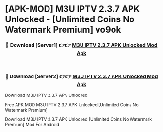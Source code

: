 # [APK-MOD] M3U IPTV 2.3.7 APK Unlocked - [Unlimited Coins No Watermark Premium] vo9ok



<div align="center">
<h3>🔴 Download [Server1] 👉👉 <a href="https://momento.my/?title=M3U_IPTV_2.3.7_APK_Unlocked">M3U IPTV 2.3.7 APK Unlocked Mod Apk</a></h3><br>

<h3>🔴 Download [Server2] 👉👉 <a href="https://momento.my/?title=M3U_IPTV_2.3.7_APK_Unlocked">M3U IPTV 2.3.7 APK Unlocked Mod Apk</a></h3>
</div>



Download M3U IPTV 2.3.7 APK Unlocked 

Free APK MOD M3U IPTV 2.3.7 APK Unlocked [Unlimited Coins No Watermark Premium]

Download M3U IPTV 2.3.7 APK Unlocked [Unlimited Coins No Watermark Premium] Mod For Android

